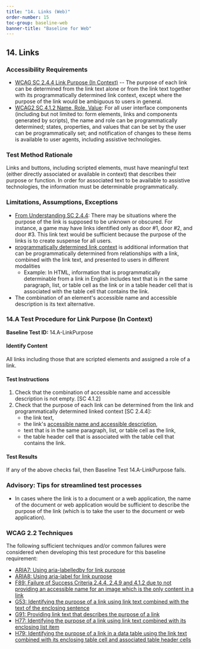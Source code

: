 ```yaml
---
title: "14. Links (Web)"
order-number: 15
toc-group: baseline-web
banner-title: "Baseline for Web"
---
```

## 14. Links

### Accessibility Requirements

-   [WCAG SC 2.4.4 Link Purpose (In Context)](https://www.w3.org/WAI/WCAG22/Understanding/link-purpose-in-context) -- The purpose of each link can be determined from the link text alone or from the link text together with its programmatically determined link context, except where the purpose of the link would be ambiguous to users in general.
-   [WCAG2 SC 4.1.2 Name, Role, Value](https://www.w3.org/WAI/WCAG22/Understanding/name-role-value): For all user interface components (including but not limited to: form elements, links and components generated by scripts), the name and role can be programmatically determined; states, properties, and values that can be set by the user can be programmatically set; and notification of changes to these items is available to user agents, including assistive technologies.

### Test Method Rationale

Links and buttons, including scripted elements, must have meaningful text (either directly associated or available in context) that describes their purpose or function. In order for associated text to be available to assistive technologies, the information must be determinable programmatically.

### Limitations, Assumptions, Exceptions

-   [From Understanding SC 2.4.4](https://www.w3.org/WAI/WCAG22/Understanding/link-purpose-in-context): There may be situations where the purpose of the link is supposed to be unknown or obscured. For instance, a game may have links identified only as door \#1, door \#2, and door \#3. This link text would be sufficient because the purpose of the links is to create suspense for all users.
-   [programmatically determined link context](https://www.w3.org/TR/WCAG22/#dfn-programmatically-determined-link-context) is additional information that can be programmatically determined from relationships with a link, combined with the link text, and presented to users in different modalities
    - Example: In HTML, information that is programmatically determinable from a link in English includes text that is in the same paragraph, list, or table cell as the link or in a table header cell that is associated with the table cell that contains the link.
-   The combination of an element's accessible name and accessible description is its text alternative.

### 14.A Test Procedure for Link Purpose (In Context)

**Baseline Test ID:** 14.A-LinkPurpose
#### Identify Content
<p id="14aIC">All links including those that are scripted elements and assigned a role of a link.</p>

#### Test Instructions
<ol id="14aTI">
    <li id="14aTI-1">Check that the combination of accessible name and accessible description is not empty. [SC 4.1.2]</li>
    <li id="14aTI-2">Check that the purpose of each link can be determined from the link and programmatically determined linked context [SC 2.4.4]:
    <ul>
       <li>the link text, </li>
       <li>the link's <a href="https://www.w3.org/TR/html-aam-1.0/#accessible-name-and-description-computation" target="_blank" rel="noopener">accessible name and accessible description</a>, </li>
       <li>text that is in the same paragraph, list, or table cell as the link, </li>
       <li>the table header cell that is associated with the table cell that contains the link.</li>
   </ul>
    </li>
</ol>

#### Test Results
<p id="14aTR">If any of the above checks fail, then Baseline Test 14.A-LinkPurpose fails.</p>

### Advisory: Tips for streamlined test processes

-   In cases where the link is to a document or a web application, the name of the document or web application would be sufficient to describe the purpose of the link (which is to take the user to the document or web application).

### WCAG 2.2 Techniques

The following sufficient techniques and/or common failures were considered when developing this test procedure for this baseline requirement:
-   [ARIA7: Using aria-labelledby for link purpose](https://www.w3.org/WAI/WCAG22/Techniques/aria/ARIA7)
-   [ARIA8: Using aria-label for link purpose](https://www.w3.org/WAI/WCAG22/Techniques/aria/ARIA8)
-   [F89: Failure of Success Criteria 2.4.4, 2.4.9 and 4.1.2 due to not providing an accessible name for an image which is the only content in a link](https://www.w3.org/WAI/WCAG22/Techniques/failures/F89)
-   [G53: Identifying the purpose of a link using link text combined with the text of the enclosing sentence](https://www.w3.org/WAI/WCAG22/Techniques/general/G53)
-   [G91: Providing link text that describes the purpose of a link](https://www.w3.org/WAI/WCAG22/Techniques/general/G91)
-   [H77: Identifying the purpose of a link using link text combined with its enclosing list item](https://www.w3.org/WAI/WCAG22/Techniques/html/H77)
-   [H79: Identifying the purpose of a link in a data table using the link text combined with its enclosing table cell and associated table header cells](https://www.w3.org/WAI/WCAG22/Techniques/html/H79)
